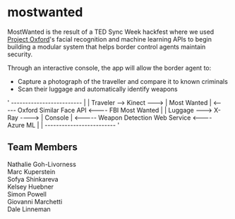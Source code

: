 # mostwanted
MostWanted is the result of a TED Sync Week hackfest where we used <a target="_blank" href="https://www.projectoxford.ai/">Project Oxford</a>'s facial recognition and machine learning APIs to begin building a modular system that helps border control agents maintain security. 
<p>
Through an interactive console, the app will allow the border agent to:
<ul>
<li>Capture a photograph of the traveller and compare it to known criminals
<li>Scan their luggage and automatically identify weapons
</ul>

<p>
'
                                -------------------------
                                |                       |	
   Traveler -->   Kinect --->   |    Most Wanted	|   <----- Oxford Similar Face API      <---- FBI Most Wanted
                                |                       |
   Luggage --->   X-Ray ---->   |        Console        |   <----- Weapon Detection Web Service <---- Azure ML
                                |                       |					
                                -------------------------
'

<h2>Team Members</h2>
Nathalie Goh-Livorness<br>
Marc Kuperstein<br>
Sofya Shinkareva<br>
Kelsey Huebner<br>
Simon Powell<br>
Giovanni Marchetti<br>
Dale Linneman<br>


